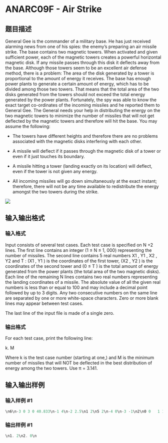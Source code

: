 # ANARC09F - Air Strike

## 题目描述

General Gee is the commander of a military base. He has just received alarming news from one of his spies: the enemy’s preparing an air missile strike. The base contains two magnetic towers. When activated and given sufficient power, each of the magnetic towers creates a powerful horizontal magnetic disk. If any missile passes through this disk it deflects away from the base. Although those towers seem to be an excellent air defense method, there is a problem: The area of the disk generated by a tower is proportional to the amount of energy it receives. The base has enough power plants to generate a certain amount of energy, which has to be divided among those two towers. That means that the total area of the two disks generated from the towers should not exceed the total energy generated by the power plants. Fortunately, the spy was able to know the exact target co-ordinates of the incoming missiles and he reported them to General Gee. The General needs your help in distributing the energy on the two magnetic towers to minimize the number of missiles that will not get deflected by the magnetic towers and therefore will hit the base. You may assume the following:

- The towers have different heights and therefore there are no problems associated with the magnetic disks interfering with each other.

- A missile will deflect if it passes through the magnetic disk of a tower or even if it just touches its boundary.

- A missile hitting a tower (landing exactly on its location) will deflect, even if the tower is not given any energy.

- All incoming missiles will go down simultaneously at the exact instant; therefore, there will not be any time available to redistribute the energy amongst the two towers during the strike.

![](http://img198.imageshack.us/img198/1425/circles.jpg)

## 输入输出格式

### 输入格式

Input consists of several test cases. Each test case is specified on N +2 lines. The first line contains an integer (1 ≤ N ≤ 1, 000) representing the number of missiles. The second line contains 5 real numbers X1 , Y1 , X2 , Y2 and T : (X1 , Y1 ) is the coordinates of the first tower, (X2 , Y2 ) is the coordinates of the second tower and (0 ≤ T ) is the total amount of energy generated from the power plants (the total area of the two magnetic disks). Each line of the remaining N lines contains two real numbers representing the landing coordinates of a missile. The absolute value of all the given real numbers is less than or equal to 100 and may include a decimal point followed by up to 3 digits. Any two consecutive numbers on the same line are separated by one or more white-space characters. Zero or more blank lines may appear between test cases.

The last line of the input file is made of a single zero.

### 输出格式

For each test case, print the following line:

k. M

Where k is the test case number (starting at one,) and M is the minimum number of missiles that will NOT be deflected in the best distribution of energy among the two towers. Use π = 3.141.

## 输入输出样例

### 输入样例 #1

```cpp
\n6\n-3 0 3 0 40.833\n-1 4\n-2 2.5\n1 2\n5 2\n-4 0\n-3 -1\n2\n0 0   1 1 0\n0 0\n1 1\n0\n\n
```


### 输出样例 #1

```cpp
\n1. 2\n2. 0\n
```


